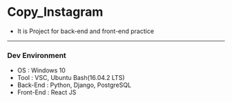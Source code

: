 # Copy_Instagram
 * It is Project for back-end and front-end practice
 
<hr>
 
### Dev Environment
 * OS : Windows 10
 * Tool : VSC, Ubuntu Bash(16.04.2 LTS)
 * Back-End : Python, Django, PostgreSQL
 * Front-End : React JS
